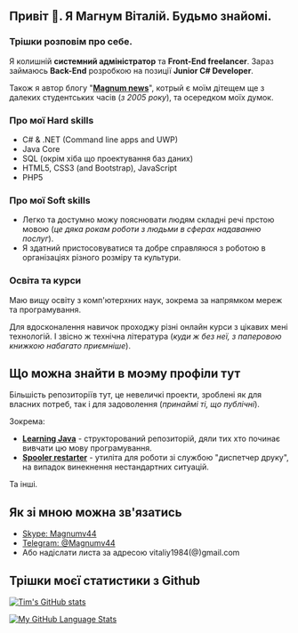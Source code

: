 ## Привіт 👋. Я Магнум Віталій. Будьмо знайомі.

### Трішки розповім про себе.

Я колишній **системний адміністратор** та **Front-End freelancer**. Зараз займаюсь **Back-End** розробкою на позиції **Junior C# Developer**.

Також я автор блогу "**[Magnum news](https://www.magnumblog.space )**", котрый є моїм дітещем ще з далеких студентських часів (*з 2005 року*), та осередком моїх думок.

### Про мої Hard skills
* C# & .NET (Command line apps and UWP)
* Java Core
* SQL (окрім хіба що проектування баз даних)
* HTML5, CSS3 (and Bootstrap), JavaScript
* PHP5
### Про мої Soft skills
* Легко та достумно можу пояснювати людям складні речі прстою мовою (*це дяка рокам роботи з людьми в сферах надаванню послуг*).
* Я здатний пристосовуватися та добре справляюся з роботою в організаціях різного розміру та культури.

### Освіта та курси
Маю вищу освіту з комп'ютерхних наук, зокрема за напрямком мереж та програмування.

Для вдосконалення навичок проходжу різні онлайн курси з цікавих мені технологій. І звісно ж технічна література (*куди ж без неї, з паперовою книжкою набагато приємніше*).

## Що можна знайти в моэму профіли тут

Більшість репозиторіїв тут, це невеличкі проекти, зроблені як для власних потреб, так і для задоволення (*принаймі ті, що публічні*).

Зокрема:
* **[Learning Java](/learning_java )** - структорований репозиторій, дяли тих хто починає вивчати цю мову програмування.
* **[Spooler restarter](/spooler_restarter )** - утиліта для роботи зі службою "диспетчер друку", на випадок винекнення нестандартних ситуацій.

Та інші.

## Як зі мною можна зв'язатись
* <a title="Натисніть щоб надіслати повідомлення автору блога" href="skype:magnumv44?chat">Skype: Magnumv44</a>
* <a title="Натисніть щоб надіслати повідомлення автору блога" href="https://telegram.me/magnumv44" target="_blank" rel="noopener noreferrer">Telegram: @Magnumv44</a>
* Або надіслати листа за адресою vitaliy1984(@)gmail.com
## Трішки моєї статистики з Github
[![Tim's GitHub stats](https://github-readme-stats.vercel.app/api?username=Magnumv44&theme=transparent&hide=contribs&rank_icon=github )]()

[![My GitHub Language Stats](https://github-readme-stats.vercel.app/api/top-langs/?username=Magnumv44&langs_count=5&theme=transparent&card_width=450&layout=compact&hide=c%2B%2B)]()

<!--
**Magnumv44/Magnumv44** is a ✨ _special_ ✨ repository because its `README.md` (this file) appears on your GitHub profile.

Here are some ideas to get you started:

- 🔭 I’m currently working on ...
- 🌱 I’m currently learning ...
- 👯 I’m looking to collaborate on ...
- 🤔 I’m looking for help with ...
- 💬 Ask me about ...
- 📫 How to reach me: ...
- 😄 Pronouns: ...
- ⚡ Fun fact: ...
-->
